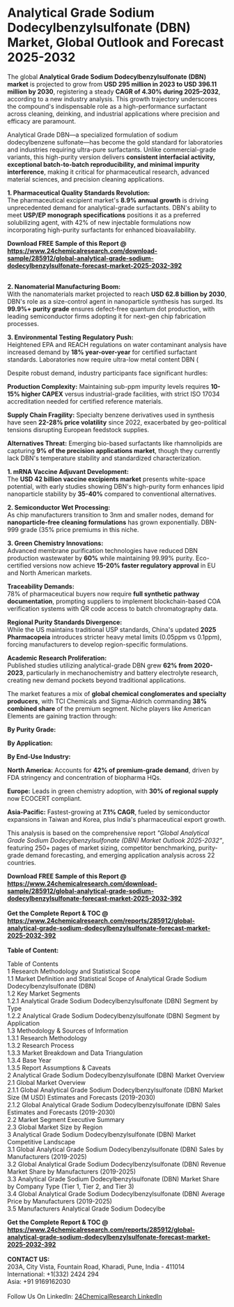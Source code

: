 <h1>Analytical Grade Sodium Dodecylbenzylsulfonate (DBN) Market, Global Outlook and Forecast 2025-2032</h1><p>The global <strong>Analytical Grade Sodium Dodecylbenzylsulfonate (DBN) market</strong> is projected to grow from <strong>USD 295 million in 2023 to USD 396.11 million by 2030</strong>, registering a steady <strong>CAGR of 4.30% during 2025–2032</strong>, according to a new industry analysis. This growth trajectory underscores the compound's indispensable role as a high-performance surfactant across cleaning, deinking, and industrial applications where precision and efficacy are paramount.</p><p>Analytical Grade DBN—a specialized formulation of sodium dodecylbenzene sulfonate—has become the gold standard for laboratories and industries requiring ultra-pure surfactants. Unlike commercial-grade variants, this high-purity version delivers <strong>consistent interfacial activity, exceptional batch-to-batch reproducibility, and minimal impurity interference</strong>, making it critical for pharmaceutical research, advanced material sciences, and precision cleaning applications.</p><p><strong>1. Pharmaceutical Quality Standards Revolution:</strong><br>
The pharmaceutical excipient market's <strong>8.9% annual growth</strong> is driving unprecedented demand for analytical-grade surfactants. DBN's ability to meet <strong>USP/EP monograph specifications</strong> positions it as a preferred solubilizing agent, with 42% of new injectable formulations now incorporating high-purity surfactants for enhanced bioavailability.</p><div><b>Download FREE Sample of this Report @ 
            <a href="https://www.24chemicalresearch.com/download-sample/285912/global-analytical-grade-sodium-dodecylbenzylsulfonate-forecast-market-2025-2032-392">
            https://www.24chemicalresearch.com/download-sample/285912/global-analytical-grade-sodium-dodecylbenzylsulfonate-forecast-market-2025-2032-392</a></b></div><br><p><strong>2. Nanomaterial Manufacturing Boom:</strong><br>
With the nanomaterials market projected to reach <strong>USD 62.8 billion by 2030</strong>, DBN's role as a size-control agent in nanoparticle synthesis has surged. Its <strong>99.9%+ purity grade</strong> ensures defect-free quantum dot production, with leading semiconductor firms adopting it for next-gen chip fabrication processes.</p><p><strong>3. Environmental Testing Regulatory Push:</strong><br>
Heightened EPA and REACH regulations on water contaminant analysis have increased demand by <strong>18% year-over-year</strong> for certified surfactant standards. Laboratories now require ultra-low metal content DBN (

</p><p>Despite robust demand, industry participants face significant hurdles:</p><p><strong>Production Complexity:</strong> Maintaining sub-ppm impurity levels requires <strong>10-15% higher CAPEX</strong> versus industrial-grade facilities, with strict ISO 17034 accreditation needed for certified reference materials.</p><p><strong>Supply Chain Fragility:</strong> Specialty benzene derivatives used in synthesis have seen <strong>22-28% price volatility</strong> since 2022, exacerbated by geo-political tensions disrupting European feedstock supplies.</p><p><strong>Alternatives Threat:</strong> Emerging bio-based surfactants like rhamnolipids are capturing <strong>9% of the precision applications market</strong>, though they currently lack DBN's temperature stability and standardized characterization.</p><p><strong>1. mRNA Vaccine Adjuvant Development:</strong><br>
The <strong>USD 42 billion vaccine excipients market</strong> presents white-space potential, with early studies showing DBN's high-purity form enhances lipid nanoparticle stability by <strong>35-40%</strong> compared to conventional alternatives.</p><p><strong>2. Semiconductor Wet Processing:</strong><br>
As chip manufacturers transition to 3nm and smaller nodes, demand for <strong>nanoparticle-free cleaning formulations</strong> has grown exponentially. DBN-999 grade (35% price premiums in this niche.</p><p><strong>3. Green Chemistry Innovations:</strong><br>
Advanced membrane purification technologies have reduced DBN production wastewater by <strong>60%</strong> while maintaining 99.99% purity. Eco-certified versions now achieve <strong>15-20% faster regulatory approval</strong> in EU and North American markets.</p><p><strong>Traceability Demands:</strong><br>
	78% of pharmaceutical buyers now require <strong>full synthetic pathway documentation</strong>, prompting suppliers to implement blockchain-based COA verification systems with QR code access to batch chromatography data.</p><p><strong>Regional Purity Standards Divergence:</strong><br>
	While the US maintains traditional USP standards, China's updated <strong>2025 Pharmacopeia</strong> introduces stricter heavy metal limits (0.05ppm vs 0.1ppm), forcing manufacturers to develop region-specific formulations.</p><p><strong>Academic Research Proliferation:</strong><br>
	Published studies utilizing analytical-grade DBN grew <strong>62% from 2020-2023</strong>, particularly in mechanochemistry and battery electrolyte research, creating new demand pockets beyond traditional applications.</p><p>The market features a mix of <strong>global chemical conglomerates and specialty producers</strong>, with TCI Chemicals and Sigma-Aldrich commanding <strong>38% combined share</strong> of the premium segment. Niche players like American Elements are gaining traction through:</p><p><strong>By Purity Grade:</strong></p><p><strong>By Application:</strong></p><p><strong>By End-Use Industry:</strong></p><p><strong>North America:</strong> Accounts for <strong>42% of premium-grade demand</strong>, driven by FDA stringency and concentration of biopharma HQs.</p><p><strong>Europe:</strong> Leads in green chemistry adoption, with <strong>30% of regional supply</strong> now ECOCERT compliant.</p><p><strong>Asia-Pacific:</strong> Fastest-growing at <strong>7.1% CAGR</strong>, fueled by semiconductor expansions in Taiwan and Korea, plus India's pharmaceutical export growth.</p><p>This analysis is based on the comprehensive report <em>"Global Analytical Grade Sodium Dodecylbenzylsulfonate (DBN) Market Outlook 2025-2032"</em>, featuring 250+ pages of market sizing, competitor benchmarking, purity-grade demand forecasting, and emerging application analysis across 22 countries.</p><div><b>Download FREE Sample of this Report @ 
            <a href="https://www.24chemicalresearch.com/download-sample/285912/global-analytical-grade-sodium-dodecylbenzylsulfonate-forecast-market-2025-2032-392">
            https://www.24chemicalresearch.com/download-sample/285912/global-analytical-grade-sodium-dodecylbenzylsulfonate-forecast-market-2025-2032-392</a></b></div><br><div><b>Get the Complete Report & TOC @ 
            <a href="https://www.24chemicalresearch.com/reports/285912/global-analytical-grade-sodium-dodecylbenzylsulfonate-forecast-market-2025-2032-392">
            https://www.24chemicalresearch.com/reports/285912/global-analytical-grade-sodium-dodecylbenzylsulfonate-forecast-market-2025-2032-392</a></b></div><br>
            <b>Table of Content:</b><p>Table of Contents<br />
1 Research Methodology and Statistical Scope<br />
1.1 Market Definition and Statistical Scope of Analytical Grade Sodium Dodecylbenzylsulfonate (DBN)<br />
1.2 Key Market Segments<br />
1.2.1 Analytical Grade Sodium Dodecylbenzylsulfonate (DBN) Segment by Type<br />
1.2.2 Analytical Grade Sodium Dodecylbenzylsulfonate (DBN) Segment by Application<br />
1.3 Methodology & Sources of Information<br />
1.3.1 Research Methodology<br />
1.3.2 Research Process<br />
1.3.3 Market Breakdown and Data Triangulation<br />
1.3.4 Base Year<br />
1.3.5 Report Assumptions & Caveats<br />
2 Analytical Grade Sodium Dodecylbenzylsulfonate (DBN) Market Overview<br />
2.1 Global Market Overview<br />
2.1.1 Global Analytical Grade Sodium Dodecylbenzylsulfonate (DBN) Market Size (M USD) Estimates and Forecasts (2019-2030)<br />
2.1.2 Global Analytical Grade Sodium Dodecylbenzylsulfonate (DBN) Sales Estimates and Forecasts (2019-2030)<br />
2.2 Market Segment Executive Summary<br />
2.3 Global Market Size by Region<br />
3 Analytical Grade Sodium Dodecylbenzylsulfonate (DBN) Market Competitive Landscape<br />
3.1 Global Analytical Grade Sodium Dodecylbenzylsulfonate (DBN) Sales by Manufacturers (2019-2025)<br />
3.2 Global Analytical Grade Sodium Dodecylbenzylsulfonate (DBN) Revenue Market Share by Manufacturers (2019-2025)<br />
3.3 Analytical Grade Sodium Dodecylbenzylsulfonate (DBN) Market Share by Company Type (Tier 1, Tier 2, and Tier 3)<br />
3.4 Global Analytical Grade Sodium Dodecylbenzylsulfonate (DBN) Average Price by Manufacturers (2019-2025)<br />
3.5 Manufacturers Analytical Grade Sodium Dodecylbe</p><div><b>Get the Complete Report & TOC @ 
            <a href="https://www.24chemicalresearch.com/reports/285912/global-analytical-grade-sodium-dodecylbenzylsulfonate-forecast-market-2025-2032-392">
            https://www.24chemicalresearch.com/reports/285912/global-analytical-grade-sodium-dodecylbenzylsulfonate-forecast-market-2025-2032-392</a></b></div><br><b>CONTACT US:</b><br>
            203A, City Vista, Fountain Road, Kharadi, Pune, India - 411014<br>
            International: +1(332) 2424 294<br>
            Asia: +91 9169162030 <br><br>
            Follow Us On LinkedIn: <a href="https://www.linkedin.com/company/24chemicalresearch/">24ChemicalResearch LinkedIn</a>
